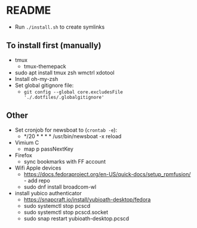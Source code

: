 # README

- Run `./install.sh` to create symlinks

## To install first (manually)

- tmux
    - tmux-themepack
- sudo apt install tmux zsh wmctrl xdotool
- Install oh-my-zsh
- Set global gitignore file:
  - `git config --global core.excludesFile './.dotfiles/.globalgitignore'`

## Other
- Set cronjob for newsboat to (`crontab -e`):
  - */20 * * * * /usr/bin/newsboat -x reload
- Vimium C
  - map p passNextKey
- Firefox
  - sync bookmarks with FF account
- Wifi Apple devices
  - https://docs.fedoraproject.org/en-US/quick-docs/setup_rpmfusion/ - add repo
  - sudo dnf install broadcom-wl
- install yubico authenticator
  - https://snapcraft.io/install/yubioath-desktop/fedora
  - sudo systemctl stop pcscd
  - sudo systemctl stop pcscd.socket
  - sudo snap restart yubioath-desktop.pcscd
